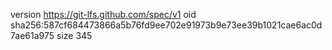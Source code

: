 version https://git-lfs.github.com/spec/v1
oid sha256:587cf684473866a5b76fd9ee702e91973b9e73ee39b1021cae6ac0d7ae61a975
size 345
